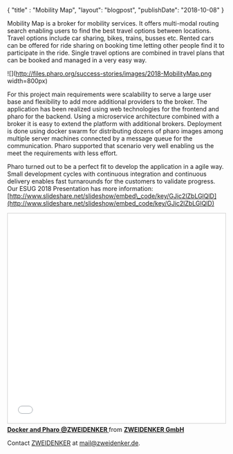 {
"title" : "Mobility Map",
"layout": "blogpost",
"publishDate": "2018-10-08"
}

Mobility Map is a broker for mobility services. It offers multi-modal routing search enabling users to find the best travel options between locations. Travel options include car sharing, bikes, trains, busses etc. Rented cars can be offered for ride sharing on booking time letting other people find it to participate in the ride. Single travel options are combined in travel plans that can be booked and managed in a very easy way. 

![](http://files.pharo.org/success-stories/images/2018-MobilityMap.png width=800px)


For this project main requirements were scalability to serve a large user base and flexibility to add more additional providers to the broker. The application has been realized using web technologies for the frontend and pharo for the backend. Using a microservice architecture combined with a broker it is easy to extend the platform with additional brokers. Deployment is done using docker swarm for distributing dozens of pharo images among multiple server machines connected by a message queue for the communication. Pharo supported that scenario very well enabling us the meet the requirements with less effort. 

Pharo turned out to be a perfect fit to develop the application in a agile way. Small development cycles with continuous integration and continuous delivery enables fast turnarounds for the customers to validate progress. Our ESUG 2018 Presentation has more information: [http://www.slideshare.net/slideshow/embed\_code/key/GJic2lZbLGlQlD](http://www.slideshare.net/slideshow/embed_code/key/GJic2lZbLGlQlD)



<iframe src="//www.slideshare.net/slideshow/embed_code/key/GJic2lZbLGlQlD" width="595" height="485" frameborder="0" marginwidth="0" marginheight="0" scrolling="no" style="border:1px solid #CCC; border-width:1px; margin-bottom:5px; max-width: 100%;" allowfullscreen>
</iframe>
<div style="margin-bottom:5px">
<strong> 
<a href="//www.slideshare.net/zweidenker/docker-and-pharo-zweidenker" title="Docker and Pharo @ZWEIDENKER" target="_blank">Docker and Pharo @ZWEIDENKER
</a> 
</strong>
from
<strong>
<a href="https://www.slideshare.net/zweidenker" target="_blank">ZWEIDENKER GmbH
</a>
</strong> 
</div>




Contact [ZWEIDENKER](http://zweidenker.de/en/) at mail@zweidenker.de.
 
